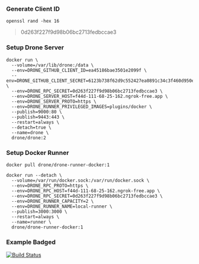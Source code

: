 ### Generate Client ID
```
openssl rand -hex 16
```

> 0d263f227f9d98b06bc2713fedbccae3

### Setup Drone Server
```
docker run \
  --volume=/var/lib/drone:/data \
  --env=DRONE_GITHUB_CLIENT_ID=ea45186bae3501e2099f \
  --env=DRONE_GITHUB_CLIENT_SECRET=6123b738f62d9c552427ea0891c34c3f460d950e \
  --env=DRONE_RPC_SECRET=0d263f227f9d98b06bc2713fedbccae3 \
  --env=DRONE_SERVER_HOST=f44d-111-68-25-162.ngrok-free.app \
  --env=DRONE_SERVER_PROTO=https \
  --env=DRONE_RUNNER_PRIVILEGED_IMAGES=plugins/docker \
  --publish=9000:80 \
  --publish=9443:443 \
  --restart=always \
  --detach=true \
  --name=drone \
  drone/drone:2
```

### Setup Docker Runner
```
docker pull drone/drone-runner-docker:1
```

```
docker run --detach \
  --volume=/var/run/docker.sock:/var/run/docker.sock \
  --env=DRONE_RPC_PROTO=https \
  --env=DRONE_RPC_HOST=f44d-111-68-25-162.ngrok-free.app \
  --env=DRONE_RPC_SECRET=0d263f227f9d98b06bc2713fedbccae3 \
  --env=DRONE_RUNNER_CAPACITY=2 \
  --env=DRONE_RUNNER_NAME=local-runner \
  --publish=3000:3000 \
  --restart=always \
  --name=runner \
  drone/drone-runner-docker:1

```

### Example Badged

[![Build Status](https://f44d-111-68-25-162.ngrok-free.app/api/badges/vani-rf/drone-ci-learn/status.svg)](https://f44d-111-68-25-162.ngrok-free.app/vani-rf/drone-ci-learn)
